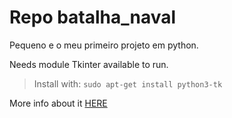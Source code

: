# Repo batalha_naval

Pequeno e o meu primeiro projeto em python.

Needs module Tkinter available to run.
> Install with: ` sudo apt-get install python3-tk `

More info about it [HERE](https://docs.python.org/3/library/tkinter.html)